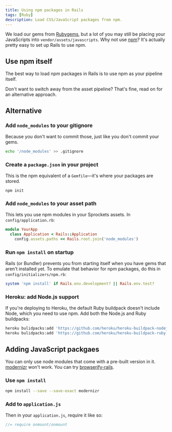 ```yaml
---
title: Using npm packages in Rails
tags: [Ruby]
description: Load CSS/JavaScript packages from npm.
---
```


We load our gems from [Rubygems][], but a lot of you may still be placing your JavaScripts into `vendor/assets/javascripts`. Why not use [npm][]? It's actually pretty easy to set up Rails to use npm.

[Rubygems]: https://rubygems.org/
[npm]: https://www.npmjs.com/

## Use npm itself

The best way to load npm packages in Rails is to use npm as your pipeline itself. 

Don't want to switch away from the asset pipeline? That's fine, read on for an alternative approach.

## Alternative

### Add `node_modules` to your gitignore
Because you don't want to commit those, just like you don't commit your gems.

```sh
echo '/node_modules' >> .gitignore
```

### Create a `package.json` in your project
This is the npm equivalent of a `Gemfile`—it's where your packages are stored.

```
npm init
```

### Add `node_modules` to your asset path
This lets you use npm modules in your Sprockets assets. In `config/application.rb`:

```rb
module YourApp
  class Application < Rails::Application
    config.assets.paths << Rails.root.join('node_modules')
```

### Run `npm install` on startup
Rails (or Bundler) prevents you from starting itself when you have gems that aren't installed yet. To emulate that behavior for npm packages, do this in `config/initializers/npm.rb`:

```rb
system 'npm install' if Rails.env.development? || Rails.env.test?
```

### Heroku: add Node.js support
If you're deploying to Heroku, the default Ruby buildpack doesn't include Node, which you need to use npm. Add both the Node.js and Ruby buildpacks:

```sh
heroku bulidpacks:add 'https://github.com/heroku/heroku-buildpack-nodejs.git'
heroku bulidpacks:add 'https://github.com/heroku/heroku-buildpack-ruby.git'
```

## Adding JavaScript packgaes

You can only use node modules that come with a pre-built version in it. [modernizr] won't work. You can try [browserify-rails][].

[browserify-rails]: https://github.com/browserify-rails/browserify-rails

### Use `npm install`

```sh
npm install --save --save-exact modernizr
```

### Add to `application.js`
Then in your `application.js`, require it like so:

```js
//= require onmount/onmount
```

[modernizr]: https://modernizr.com/
